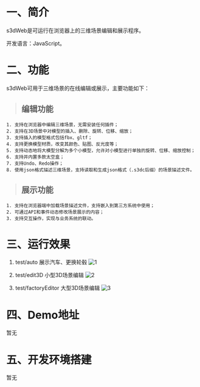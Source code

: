# 一、简介
  s3dWeb是可运行在浏览器上的三维场景编辑和展示程序。


  开发语言：JavaScript。

# 二、功能
  s3dWeb可用于三维场景的在线编辑或展示，主要功能如下：
  > ## 编辑功能  
    1. 支持在浏览器中编辑三维场景，无需安装任何插件；  
    2. 支持在3D场景中对模型的插入、删除、旋转、位移、缩放；  
    3. 支持插入的模型格式包括fbx、gltf；  
    4. 支持更换模型材质，改变其颜色、贴图、反光度等；  
    5. 支持动态地将大模型分解为多个小模型，允许对小模型进行单独的旋转、位移、缩放控制；  
    6. 支持并内置多款太空盒；  
    7. 支持Undo、Redo操作；  
    8. 使用json格式描述三维场景，支持读取和生成json格式（.s3dc后缀）的场景描述文件。

   > ## 展示功能  
    1. 支持在浏览器端中加载场景描述文件，支持嵌入到第三方系统中使用；  
    2. 可通过API和事件动态修改场景展示的内容；  
    3. 支持交互操作，实现与业务系统的联动。  

# 三、运行效果

  1. test/auto 展示汽车、更换轮毂
![1](https://github.com/user-attachments/assets/329e9656-6f74-4e44-ba89-744d8229ed7a)


  2. test/edit3D 小型3D场景编辑
![2](https://github.com/user-attachments/assets/8f18464f-26d8-424a-9f6f-8fbdabc3a176)


  3. test/factoryEditor 大型3D场景编辑
![3](https://github.com/user-attachments/assets/13a69522-90d0-47e6-9e82-3d5c29f7bd09)




# 四、Demo地址
暂无

# 五、开发环境搭建
暂无

